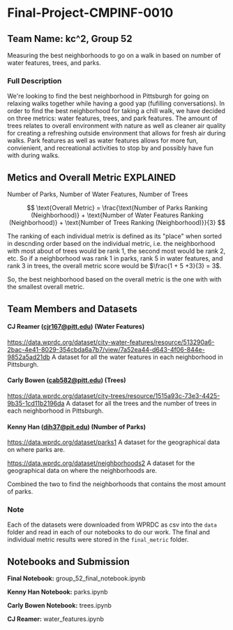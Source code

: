 # Final-Project-CMPINF-0010
## Team Name: kc^2, Group 52
Measuring the best neighborhoods to go on a walk in based on number of water features, trees, and parks.

### Full Description 
We're looking to find the best neighborhood in Pittsburgh for going on relaxing walks together while having a good yap (fufilling conversations). In order to find the best neighborhood for taking a chill walk, we have decided on three metrics: water features, trees, and park features. The amount of trees relates to overall environment with nature as well as cleaner air quality for creating a refreshing outside environment that allows for fresh air during walks. Park features as well as water features allows for more fun, convienient, and recreational activities to stop by and possibly have fun with during walks.

## Metics and Overall Metric EXPLAINED
Number of Parks, Number of Water Features, Number of Trees

$$
\text{Overall Metric} = \frac{\text{Number of Parks Ranking (Neighborhood)} + \text{Number of Water Features Ranking (Neighborhood)} + \text{Number of Trees Ranking (Neighborhood)}}{3}
$$


The ranking of each individual metrix is defined as its "place" when sorted in descnding order based on the individual metric, i.e. the neighborhood with most about of trees would be rank 1, the second most would be rank 2, etc. So if a neighborhood was rank 1 in parks, rank 5 in water features, and rank 3 in trees, the overall metric score would be $\frac{1 + 5 +3}{3} = 3$. 

So, the best neighborhood based on the overall metric is the one with with the smallest overall metric.
## Team Members and Datasets
#### CJ Reamer (cjr167@pitt.edu) (Water Features)
https://data.wprdc.org/dataset/city-water-features/resource/513290a6-2bac-4e41-8029-354cbda6a7b7/view/7a52ea44-d643-4f06-844e-9852a5ad21db
A dataset for all the water features in each neighborhood in Pittsburgh.

#### Carly Bowen (cab582@pitt.edu) (Trees)
https://data.wprdc.org/dataset/city-trees/resource/1515a93c-73e3-4425-9b35-1cd11b2196da
A dataset for all the trees and the number of trees in each neighborhood in Pittsburgh.

#### Kenny Han (dih37@pit.edu) (Number of Parks)
https://data.wprdc.org/dataset/parks1
A dataset for the geographical data on where parks are.

https://data.wprdc.org/dataset/neighborhoods2
A dataset for the geographical data on where the neighborhoods are.

Combined the two to find the neighborhoods that contains the most amount of parks.

### Note
Each of the datasets were downloaded from WPRDC as csv into the `data` folder and read in each of our notebooks to do our work.
The final and individual metric results were stored in the `final_metric` folder.

## Notebooks and Submission 
**Final Notebook:** group_52_final_notebook.ipynb

**Kenny Han Notebook:** parks.ipynb

**Carly Bowen Notebook:** trees.ipynb

**CJ Reamer:** water_features.ipynb



